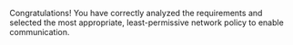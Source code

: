 Congratulations! You have correctly analyzed the requirements and selected the most appropriate, least-permissive network policy to enable communication.

